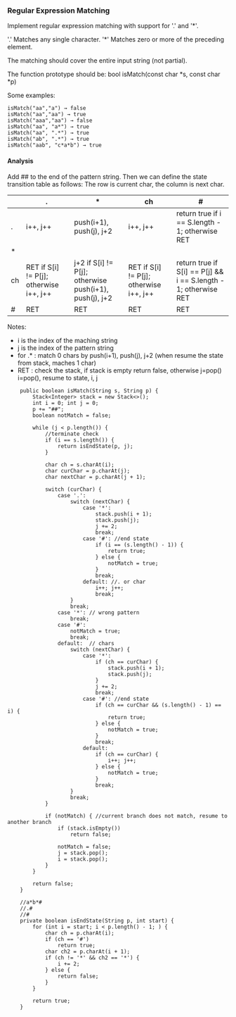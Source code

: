 ### Regular Expression Matching

Implement regular expression matching with support for '.' and '*'.

'.' Matches any single character.
'*' Matches zero or more of the preceding element.

The matching should cover the entire input string (not partial).

The function prototype should be:
bool isMatch(const char *s, const char *p)

Some examples:

```
isMatch("aa","a") → false
isMatch("aa","aa") → true
isMatch("aaa","aa") → false
isMatch("aa", "a*") → true
isMatch("aa", ".*") → true
isMatch("ab", ".*") → true
isMatch("aab", "c*a*b") → true
```

#### Analysis

Add ## to the end of the pattern string. Then we can define the state transition table as follows:
The row is current char, the column is next char.

|    |  .  |  *  |  ch  |  #  |
|:----|-----|-----|------|-----|   
| .  |i++, j++|  push(i+1), push(j), j+2   | i++, j++  | return true if i == S.length - 1; otherwise RET |
| *  |     |     |      |     |
| ch | RET if S[i] != P[j]; otherwise i++, j++ | j+2 if S[i] != P[j]; otherwise push(i+1), push(j), j+2  |  RET if S[i] != P[j]; otherwise i++, j++    |  return true if S[i] == P[j] && i == S.length - 1; otherwise RET  |
| #  | RET | RET | RET | RET |

Notes:

- i is the index of the maching string
- j is the index of the pattern string
- for .*  : match 0 chars by push(i+1), push(j), j+2 (when resume the state from stack, maches 1 char)
- RET : check the stack, if stack is empty return false, otherwise j=pop() i=pop(), resume to state, i, j

```
    public boolean isMatch(String s, String p) {
        Stack<Integer> stack = new Stack<>();
        int i = 0; int j = 0;
        p += "##";
        boolean notMatch = false;

        while (j < p.length()) {
            //terminate check
            if (i == s.length()) {
                return isEndState(p, j);
            }

            char ch = s.charAt(i);
            char curChar = p.charAt(j);
            char nextChar = p.charAt(j + 1);

            switch (curChar) {
                case '.':
                    switch (nextChar) {
                        case '*':
                            stack.push(i + 1);
                            stack.push(j);
                            j += 2;
                            break;
                        case '#': //end state
                            if (i == (s.length() - 1)) {
                                return true;
                            } else {
                                notMatch = true;
                            }
                            break;
                        default: //. or char
                            i++; j++;
                            break;
                    }
                    break;
                case '*': // wrong pattern
                    break;
                case '#':
                    notMatch = true;
                    break;
                default:  // chars
                    switch (nextChar) {
                        case '*':
                            if (ch == curChar) {
                                stack.push(i + 1);
                                stack.push(j);
                            }
                            j += 2;
                            break;
                        case '#': //end state
                            if (ch == curChar && (s.length() - 1) == i) {
                                return true;
                            } else {
                                notMatch = true;
                            }
                            break;
                        default:
                            if (ch == curChar) {
                                i++; j++;
                            } else {
                                notMatch = true;
                            }
                            break;
                    }
                    break;
            }

            if (notMatch) { //current branch does not match, resume to another branch
                if (stack.isEmpty())
                    return false;

                notMatch = false;
                j = stack.pop();
                i = stack.pop();
            }
        }

        return false;
    }

    //a*b*#
    //.#
    //#
    private boolean isEndState(String p, int start) {
        for (int i = start; i < p.length() - 1; ) {
            char ch = p.charAt(i);
            if (ch == '#')
                return true;
            char ch2 = p.charAt(i + 1);
            if (ch != '*' && ch2 == '*') {
                i += 2;
            } else {
                return false;
            }
        }

        return true;
    }
```

